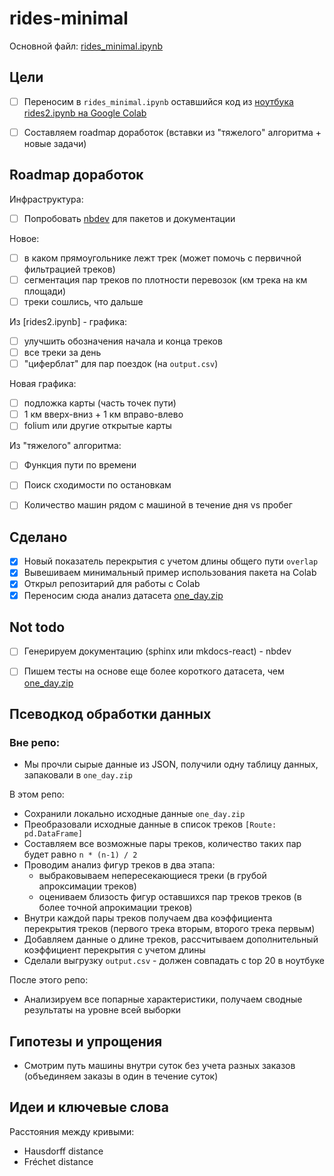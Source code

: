 # rides-minimal

Основной файл: [rides_minimal.ipynb](https://github.com/epogrebnyak/rides-minimal/blob/master/rides_minimal.ipynb)

## Цели

- [ ] Переносим в `rides_minimal.ipynb` оставшийся код из [ноутбука rides2.ipynb на Google Colab](https://colab.research.google.com/drive/1DXsJBTyVvAXrU1aEy5GFWiF_i75LmWS1#scrollTo=h3WG4Nex_pmC)
- [ ] Составляем roadmap доработок (вставки из "тяжелого" алгоритма + новые задачи)


## Roadmap доработок 

Инфраструктура:

- [ ] Попробовать [nbdev](https://github.com/fastai/nbdev) для пакетов и документации

Новое:

- [ ] в каком прямоугольнике лежт трек (может помочь с первичной фильтрацией треков)
- [ ] сегментация пар треков по плотности перевозок (км трека на км площади)
- [ ] треки сошлись, что дальше

Из [rides2.ipynb] - графика:

- [ ] улучшить обозначения начала и конца треков
- [ ] все треки за день
- [ ] "циферблат" для пар поездок (на `output.csv`)

Новая графика:

- [ ] подложка карты (часть точек пути)
- [ ] 1 км вверх-вниз + 1 км вправо-влево
- [ ] folium или другие открытые карты

Из "тяжелого" алгоритма:

- [ ] Функция пути по времени
- [ ] Поиск сходимости по остановкам
- [ ] Количество машин рядом с машиной в течение дня vs пробег


## Сделано

- [x] Новый показатель перекрытия с учетом длины общего пути `overlap` 
- [x] Вывешиваем минимальный пример использования пакета на Colab 
- [x] Открыл репозитарий для работы с Colab
- [x] Переносим сюда анализ датасета [one_day.zip](one_day.zip)

## Not todo

- [ ] Генерируем документацию (sphinx или mkdocs-react) - nbdev
- [ ] Пишем тесты на основе еще более короткого датасета, чем [one_day.zip](one_day.zip)


## Псеводкод обработки данных

### Вне репо:

- Мы прочли сырые данные из JSON, получили одну таблицу данных, запаковали в `one_day.zip`

В этом репо:

- Сохранили локально исходные данные `one_day.zip`
- Преобразовали исходные данные в список треков `[Route: pd.DataFrame]`
- Составляем все возможные пары треков, количество таких пар будет равно `n * (n-1) / 2`
- Проводим анализ фигур треков в два этапа:
  - выбраковываем непересекающиеся треки (в грубой апроксимации треков)
  - оцениваем близость фигур оставшихся пар треков треков (в более точной апрокимации треков)
- Внутри каждой пары треков получаем два коэффициента перекрытия треков (первого трека вторым, второго трека первым)
- Добавляем данные о длине треков, рассчитываем дополнительный коэффициент перекрытия с учетом длины
- Сделали выгрузку `output.csv` - должен совпадать с top 20 в ноутбуке

После этого репо:

- Анализируем все попарные характеристики, получаем сводные результаты на уровне всей выборки

## Гипотезы и упрощения

- Смотрим путь машины внутри суток без учета разных заказов (объединяем заказы в один в течение суток)

## Идеи и ключевые слова

Расстояния между кривыми:

- Hausdorff distance
- Fréchet distance
